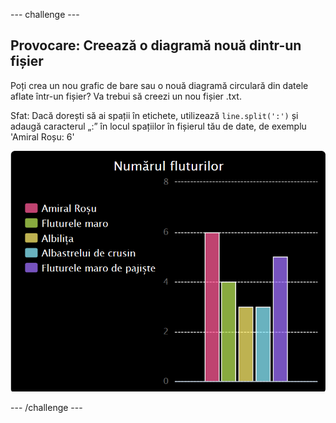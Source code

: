 \--- challenge \---

## Provocare: Creează o diagramă nouă dintr-un fișier

Poți crea un nou grafic de bare sau o nouă diagramă circulară din datele aflate într-un fișier? Va trebui să creezi un nou fișier .txt.

Sfat: Dacă dorești să ai spații în etichete, utilizează `line.split(':')` și adaugă caracterul „:” în locul spațiilor în fișierul tău de date, de exemplu 'Amiral Roșu: 6'

![captură de ecran](images/pets-butterflies.png)

\--- /challenge \---